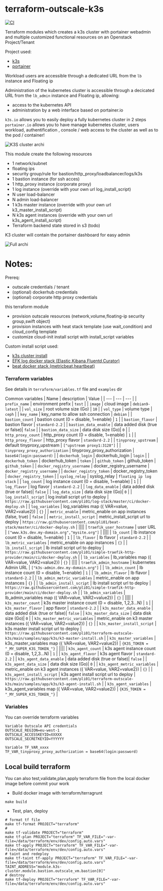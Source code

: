# terraform-outscale-k3s

[![CI](https://github.com/pli01/terraform-outscale-k3s/actions/workflows/main.yml/badge.svg)](https://github.com/pli01/terraform-outscale-k3s/actions/workflows/main.yml)

Terraform modules which creates a k3s cluster with portainer webadmin and multiple customized functional resources on an Openstack Project/Tenant

Project used:
* [k3s](https://k3s.io/)
* [portainer](https://www.portainer.io/)

Workload users are accessible through a dedicated URL from the `lb` instance and Floating ip

Administration of the kubernetes cluster is accessible through a decicated URL from the `lb_admin` instance and Floating ip, allowing:
* access to the kubernetes API
* administration by a web interface based on portainer.io

`k3s.io` allows you to easily deploy a fully kubernetes cluster in 2 steps
`portainer.io` allows you to have manage kubernetes cluster, users workload, authentification , console / web access to the cluster as well as to the pod / container!


![K3S cluster archi](doc/terraform-outscale-k3s-archi.png)

This module create the following resources
  * 1 network/subnet
  * floating ips
  * security group/rule for bastion/http_proxy/loadbalancer/logs/k3s
  * 1 bastion instance (for ssh acces)
  * 1 http_proxy instance (corporate proxy)
  * 1 log instance (override with your own url log_install_script)
  * N user load-balancer
  * N admin load-balancer
  * 1 k3s master instance (override with your own url k3_master_install_script)
  * N k3s agent instances (override with your own url k3s_agent_install_script)
  * Terraform backend state stored in s3 (todo)

K3 cluster will contain the portainer dashboard for easy admin


![Full archi](doc/terraform-outscale-k3s.png)

# Notes:

Prereq:
  * outscale credentials / tenant
  * (optional) dockerhub credentials
  * (optional) corporate http proxy credentials

this terraform module
  * provision outscale resources (network,volume,floating-ip security group,swift object)
  * provision instances with heat stack template (use wait_condition) and cloud_config template
  * customize cloud-init install script with install_script variables

Custom install script used:
  * [k3s cluster install](./samples/app/k3s/)
  * [EFK log docker stack (Elastic,Kibana,Fluentd,Curator)](https://github.com/pli01/log-stack/)
  * [beat docker stack (metricbeat,heartbeat)](https://github.com/pli01/beat-stack/)

### Terraform variables
See details in `terraform/variables.tf` file and `examples` dir

Common variables
| Name | description | Value |
| --- | --- | --- |
| `prefix_name` | environment prefix | `test` |
| `image` | cloud image | `debian9-latest` |
| `vol_size` | root volume size (Go) | `10` |
| `vol_type` | volume type | `ceph` |
| `key_name` | key_name to allow ssh connection  | `debian` |
| `bastion_count` | bastion count (0 = disable, 1=enable) | `1` |
| `bastion_flavor` | bastion flavor | `standard-2.2` |
| `bastion_data_enable` | data added disk (true or false)| `false` |
| `bastion_data_size` | data disk size (Go)| `0` |
| `http_proxy_count` | http_proxy count (0 = disable, 1=enable) | `1` |
| `http_proxy_flavor` | http_proxy flavor | `standard-2.2` |
| `tinyproxy_upstream` | default tinyproxy_upstream | `["upstream proxy1:3128"]` |
| `tinyproxy_proxy_authorization` | tinyproxy_proxy_authorization | `base64(login:password)` |
| `dockerhub_login` | dockerhub_login | `login` |
| `dockerhub_token` | dockerhub_token | `token` |
| `github_token` | github_token | `github_token` |
| `docker_registry_username` | docker_registry_username | `docker_registry_username` |
| `docker_registry_token` | docker_registry_token | `docker_registry_token` |
| `syslog_relay` | syslog_relay  | `floating ip log stack` |
| `log_count` | log instance count (0 = disable, 1=enable) | `1` |
| `log_flavor` | log flavor | `standard-2.2` |
| `log_data_enable` | data added disk (true or false)| `false` |
| `log_data_size` | data disk size (Go)| `0` |
| `log_install_script` | log install script url to deploy | `https://raw.githubusercontent.com/pli01/log-stack/master/ci/docker-deploy.sh` |
| `log_variables` | log_variables map ({ VAR=value, VAR2=value2}) | `{}` |
| `metric_enable` | metric_enable on app instances (false, true) | `false` |
| `metric_install_script` | metric_install_script url to deploy | `https://raw.githubusercontent.com/pli01/beat-stack/master/ci/docker-deploy.sh` |
||||
| `traefik_user_hostname` | user URL | `["www.k3s.dev.my-domain.org","mysite.org"]` |
||||
| `lb_count` | lb instance count (0 = disable, 1=enable) | `1` |
| `lb_flavor` | lb flavor | `standard-2.2` |
| `lb_metric_variables` | metric_enable on app instances | `{}` |
| `lb_install_script` | lb install script url to deploy | `https://raw.githubusercontent.com/pli01/simple-traefik-http-provider/main/ci/docker-deploy.sh` |
| `lb_variables` | lb_variables map ({ VAR=value, VAR2=value2}) | `{}` |
||||
| `traefik_admin_hostname` | kubernetes Admin URL | `["k3s-admin.dev.my-domain.org"]` |
| `lb_admin_count` | lb instance count (0 = disable, 1=enable) | `1` |
| `lb_admin_flavor` | lb flavor | `standard-2.2` |
| `lb_admin_metric_variables` | metric_enable on app instances | `{}` |
| `lb_admin_install_script` | lb install script url to deploy | `https://raw.githubusercontent.com/pli01/simple-traefik-http-provider/main/ci/docker-deploy.sh` |
| `lb_admin_variables` | lb_admin_variables map ({ VAR=value, VAR2=value2}) | `{}` |
||||
| `k3s_master_count` | k3s master instance count (0 = disable, 1,2,3...N) | `1` |
| `k3s_master_flavor` | app flavor | `standard-2.2` |
| `k3s_master_data_enable` | data added disk (true or false)| `false` |
| `k3s_master_data_size` | data disk size (Go)| `0` |
| `k3s_master_metric_variables` | metric_enable on k3 master instances ({ VAR=value, VAR2=value2}) | `{}` |
| `k3s_master_install_script` | k3s master install script url to deploy | `https://raw.githubusercontent.com/pli01/terraform-outscale-k3s/main/samples/app/k3s/k3-master-install.sh` |
| `k3s_master_variables` | k3s_master_variables map ({ VAR=value, VAR2=value2}) | `{K3S_TOKEN = "_MY_SUPER_K3S_TOKEN_"}` |
||||
| `k3s_agent_count` | k3s agent instance count (0 = disable, 1,2,3...N) | `1` |
| `k3s_agent_flavor` | k3s agent flavor | `standard-2.2` |
| `k3s_agent_data_enable` | data added disk (true or false)| `false` |
| `k3s_agent_data_size` | data disk size (Go)| `0` |
| `k3s_agent_metric_variables` | metric_enable on k3 agent instances ({ VAR=value, VAR2=value2}) | `{}` |
| `k3s_agent_install_script` | k3s agent install script url to deploy | `https://raw.githubusercontent.com/pli01/terraform-outscale-k3s/main/samples/app/k3s/k3-agent-install.sh` |
| `k3s_agent_variables` | k3s_agent_variables map ({ VAR=value, VAR2=value2}) | `{K3S_TOKEN = "_MY_SUPER_K3S_TOKEN_"}` |

### Variables
You can override terraform variables
```
Variable Outscale API credentials
OUTSCALE_REGION=eu-west-1
OUTSCALE_ACCESSKEYID=XXXXX
OUTSCALE_SECRETKEYID=YYYYYY

Variable TF_VAR_xxxx
TF_VAR_tinyproxy_proxy_authorization = base64(login:password)

```

## Local build terraform

You can also test,validate,plan,apply terraform file from the local docker image before commit your work

* Build docker image with terraform/terragrunt
```
make build
```
* Test, plan, deploy
```
# format tf file
make tf-format PROJECT="terraform"
#
make tf-validate PROJECT="terraform"
make tf-plan PROJECT="terraform" TF_VAR_FILE="-var-file=/data/terraform/env/dev/config.auto.vars"
make tf-apply PROJECT="terraform" TF_VAR_FILE="-var-file=/data/terraform/env/dev/config.auto.vars"
# taint and redeploy
make tf-taint tf-apply PROJECT="terraform" TF_VAR_FILE="-var-file=/data/terraform/env/dev/config.auto.vars" TAINT_ADDRESS="module.k3s-cluster.module.bastion.outscale_vm.bastion[0]"
# destroy
make tf-deploy PROJECT="terraform" TF_VAR_FILE="-var-file=/data/terraform/env/dev/config.auto.vars"
```
